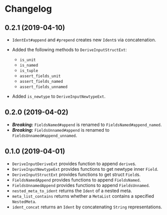 # Changelog

## 0.2.1 (2019-04-10)

* `IdentExt#append` and `#prepend` creates new `Ident`s via concatenation.
* Added the following methods to `DeriveInputStructExt`:

    - `is_unit`
    - `is_named`
    - `is_tuple`
    - `assert_fields_unit`
    - `assert_fields_named`
    - `assert_fields_unnamed`

* Added `is_newtype` to `DeriveInputNewtypeExt`.

## 0.2.0 (2019-04-02)

* ***Breaking:*** `FieldsNamed#append` is renamed to `FieldsNamed#append_named`.
* ***Breaking:*** `FieldsUnnamed#append` is renamed to `FieldsUnnamed#append_unnamed`.

## 0.1.0 (2019-04-01)

* `DeriveInputDeriveExt` provides function to append `derive`s.
* `DeriveInputNewtypeExt` provides functions to get newtype inner `Field`.
* `DeriveInputStructExt` provides functions to get struct `Field`s.
* `FieldsNamedAppend` provides functions to append `FieldsNamed`.
* `FieldsUnnamedAppend` provides functions to append `FieldsUnnamed`.
* `nested_meta_to_ident` returns the `Ident` of a nested meta.
* `meta_list_contains` returns whether a `MetaList` contains a specified `NestedMeta`.
* `ident_concat` returns an `Ident` by concatenating `String` representations.
